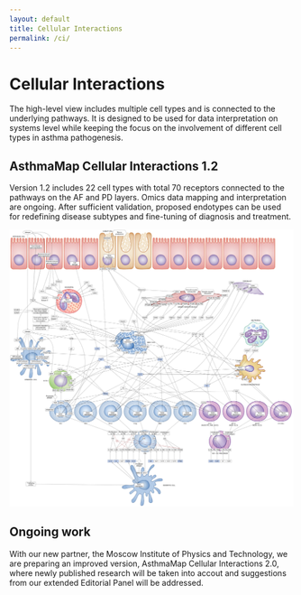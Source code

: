 ```yaml
---
layout: default
title: Cellular Interactions
permalink: /ci/
---
```


# Cellular Interactions

The high-level view includes multiple cell types and is connected to the underlying pathways. It is designed to be used for data interpretation on systems level while keeping the focus on the involvement of different cell types in asthma pathogenesis.

## AsthmaMap Cellular Interactions 1.2

Version 1.2 includes 22 cell types with total 70 receptors connected to the pathways on the AF and PD layers. Omics data mapping and interpretation are ongoing. After sufficient validation, proposed endotypes can be used for redefining disease subtypes and fine-tuning of diagnosis and treatment. 

![](/images/ci/AsthmaMapCI-V1.2.png)

## Ongoing work

With our new partner, the Moscow Institute of Physics and Technology, we are preparing an improved version, AsthmaMap Cellular Interactions 2.0, where newly published research will be taken into accout and suggestions from our extended Editorial Panel will be addressed.
